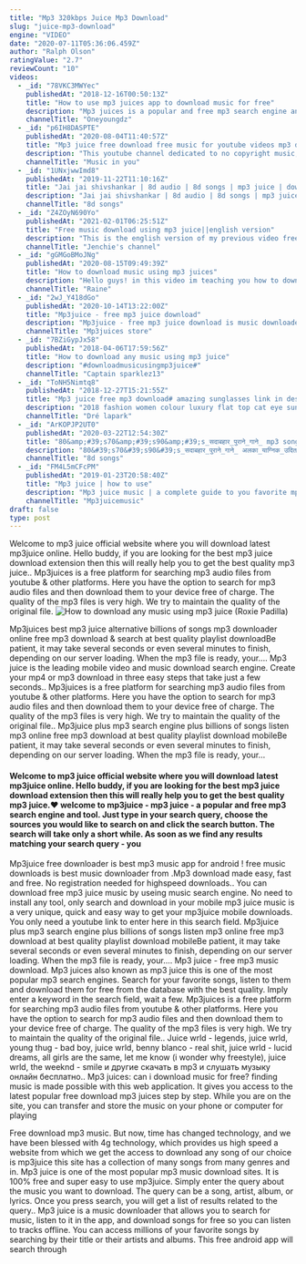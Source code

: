 ```yaml
---
title: "Mp3 320kbps Juice Mp3 Download"
slug: "juice-mp3-download"
engine: "VIDEO"
date: "2020-07-11T05:36:06.459Z"
author: "Ralph Olson"
ratingValue: "2.7"
reviewCount: "10"
videos:
  - _id: "78VKC3MWYec"
    publishedAt: "2018-12-16T00:50:13Z"
    title: "How to use mp3 juices app to download music for free"
    description: "Mp3 juices is a popular and free mp3 search engine and tool. Just type in your search query, choose the sources you would like to search on and click the"
    channelTitle: "Oneyoungdz"
  - _id: "p6IH8DASPTE"
    publishedAt: "2020-08-04T11:40:57Z"
    title: "Mp3 juice free download free music for youtube videos mp3 downloads no copyright (superstar - ryyzn)"
    description: "This youtube channel dedicated to no copyright music, free share, and download. Creative commons music for music lovers. I do not own any of the"
    channelTitle: "Music in you"
  - _id: "1UNxjwwImd8"
    publishedAt: "2019-11-22T11:10:16Z"
    title: "Jai jai shivshankar | 8d audio | 8d songs | mp3 juice | download music | 8d tunes | 8 d songs"
    description: "Jai jai shivshankar | 8d audio | 8d songs | mp3 juice | download music | 8d tunes | 8 d songs use your headphones &amp; stream in at least 480p to enjoy the 8d"
    channelTitle: "8d songs"
  - _id: "Z4ZOyN690Yo"
    publishedAt: "2021-02-01T06:25:51Z"
    title: "Free music download using mp3 juice||english version"
    description: "This is the english version of my previous video free music download, some are commenting there they don&#39;t uderstand it because i use tagalog,so i just decided"
    channelTitle: "Jenchie's channel"
  - _id: "gGMGoBMoJNg"
    publishedAt: "2020-08-15T09:49:39Z"
    title: "How to download music using mp3 juices"
    description: "Hello guys! in this video im teaching you how to download music using mp3 juices on chrome hope you like it, kindly subscribe to my channel and like this video"
    channelTitle: "Raine"
  - _id: "2wJ_Y418dGo"
    publishedAt: "2020-10-14T13:22:00Z"
    title: "Mp3juice - free mp3 juice download"
    description: "Mp3juice - free mp3 juice download is music downloader app. Its free to use at all no login require. App link"
    channelTitle: "Mp3juices store"
  - _id: "7BZiGypJx58"
    publishedAt: "2018-04-06T17:59:56Z"
    title: "How to download any music using mp3 juice"
    description: "#downloadmusicusingmp3juice#"
    channelTitle: "Captain sparklez13"
  - _id: "ToNH5Nimtq8"
    publishedAt: "2018-12-27T15:21:55Z"
    title: "Mp3 juice free mp3 download# amazing sunglasses link in description"
    description: "2018 fashion women colour luxury flat top cat eye sunglasses elegant oculos de sol men twin beam oversized sun glasses. Buy it from this link to get the"
    channelTitle: "Dré lapark"
  - _id: "ArKOPJP2UT0"
    publishedAt: "2020-03-22T12:54:30Z"
    title: "80&amp;#39;s70&amp;#39;s90&amp;#39;s_सदाबहार_पुराने_गाने_ mp3 song - mp3 juice - ytmp3 - tubidy - dj punjab - mp3 download"
    description: "80&#39;s70&#39;s90&#39;s_सदाबहार_पुराने_गाने_ अलका_याग्निक_उदित_नारायण_लता_मंगेशकर_कुमार_सानू.Mp4 mp3 song, mp3 juice, ytmp3,"
    channelTitle: "8d songs"
  - _id: "FM4L5mCFcPM"
    publishedAt: "2019-01-23T20:58:40Z"
    title: "Mp3 juice | how to use"
    description: "Mp3 juice music | a complete guide to you favorite mp3 juice. It is very simple to get mp3 juices without any hard process. Get your mp3juice with easy steps"
    channelTitle: "Mp3juicemusic"
draft: false
type: post
---
```


Welcome to mp3 juice official website where you will download latest mp3juice online. Hello buddy, if you are looking for the best mp3 juice download extension then this will really help you to get the best quality mp3 juice.. Mp3juices is a free platform for searching mp3 audio files from youtube &amp; other platforms. Here you have the option to search for mp3 audio files and then download them to your device free of charge. The quality of the mp3 files is very high. We try to maintain the quality of the original file.
![How to download any music using mp3 juice (Roxie Padilla)](https://i.ytimg.com/vi/7BZiGypJx58/hqdefault.jpg "How to download any music using mp3 juice (Iva Pratt)")

Mp3juices best mp3 juice alternative billions of songs mp3 downloader online free mp3 download &amp; search at best quality playlist downloadBe patient, it may take several seconds or even several minutes to finish, depending on our server loading. When the mp3 file is ready, your.... Mp3 juice is the leading mobile video and music download search engine. Create your mp4 or mp3 download in three easy steps that take just a few seconds.. Mp3juices is a free platform for searching mp3 audio files from youtube &amp; other platforms. Here you have the option to search for mp3 audio files and then download them to your device free of charge. The quality of the mp3 files is very high. We try to maintain the quality of the original file.. Mp3juice plus mp3 search engine plus billions of songs listen mp3 online free mp3 download at best quality playlist download mobileBe patient, it may take several seconds or even several minutes to finish, depending on our server loading. When the mp3 file is ready, your...
<!--inArticleAds-->

<!--galleryOne-->

#### Welcome to mp3 juice official website where you will download latest mp3juice online. Hello buddy, if you are looking for the best mp3 juice download extension then this will really help you to get the best quality mp3 juice.❤️ welcome to mp3juice - mp3 juice - a popular and free mp3 search engine and tool. Just type in your search query, choose the sources you would like to search on and click the search button. The search will take only a short while. As soon as we find any results matching your search query - you
<!--inArticleAds-->

<!--galleryTwo-->

Mp3juice free downloader is best mp3 music app for android ! free music downloads is best music downloader from .Mp3 download made easy, fast and free. No registration needed for highspeed downloads.. You can download free mp3 juice music by useing music search engine. No need to install any tool, only search and download in your mobile mp3 juice music is a very unique, quick and easy way to get your mp3juice mobile downloads. You only need a youtube link to enter here in this search field. Mp3juice plus mp3 search engine plus billions of songs listen mp3 online free mp3 download at best quality playlist download mobileBe patient, it may take several seconds or even several minutes to finish, depending on our server loading. When the mp3 file is ready, your.... Mp3 juice - free mp3 music download. Mp3 juices also known as mp3 juice this is one of the most popular mp3 search engines. Search for your favorite songs, listen to them and download them for free from the database with the best quality. Imply enter a keyword in the search field, wait a few. Mp3juices is a free platform for searching mp3 audio files from youtube &amp; other platforms. Here you have the option to search for mp3 audio files and then download them to your device free of charge. The quality of the mp3 files is very high. We try to maintain the quality of the original file.. Juice wrld - legends, juice wrld, young thug - bad boy, juice wrld, benny blanco - real shit, juice wrld - lucid dreams, all girls are the same, let me know (i wonder why freestyle), juice wrld, the weeknd - smile и другие скачать в mp3 и слушать музыку онлайн бесплатно.. Mp3 juices: can i download music for free? finding music is made possible with this web application. It gives you access to the latest popular free download mp3 juices step by step. While you are on the site, you can transfer and store the music on your phone or computer for playing
<!--galleryThree-->

Free download mp3 music. But now, time has changed technology, and we have been blessed with 4g technology, which provides us high speed a website from which we get the access to download any song of our choice is mp3juice this site has a collection of many songs from many genres and in. Mp3 juice is one of the most popular mp3 music download sites. It is 100% free and super easy to use mp3juice. Simply enter the query about the music you want to download. The query can be a song, artist, album, or lyrics. Once you press search, you will get a list of results related to the query.. Mp3 juice is a music downloader that allows you to search for music, listen to it in the app, and download songs for free so you can listen to tracks offline. You can access millions of your favorite songs by searching by their title or their artists and albums. This free android app will search through